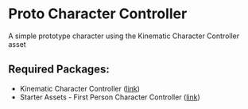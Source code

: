 # Proto Character Controller
A simple prototype character using the Kinematic Character Controller asset
## Required Packages:
- Kinematic Character Controller ([link](https://assetstore.unity.com/packages/tools/physics/kinematic-character-controller-99131))
- Starter Assets - First Person Character Controller ([link](https://assetstore.unity.com/packages/essentials/starter-assets-first-person-character-controller-196525))